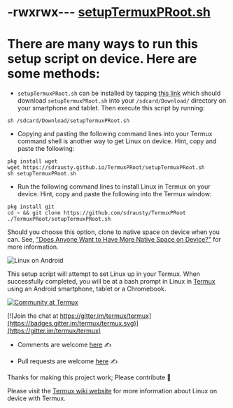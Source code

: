 # -rwxrwx--- [setupTermuxPRoot.sh](https://raw.githubusercontent.com/sdrausty/TermuxPRoot/master/setupTermuxPRoot.sh)

# There are many ways to run this setup script on device. Here are some methods:

* `setupTermuxPRoot.sh` can be installed by tapping [this link](https://sdrausty.github.io/TermuxPRoot/setupTermuxPRoot.sh) which should download `setupTermuxPRoot.sh` into your `/sdcard/Download/` directory on your smartphone and tablet.  Then execute this script by running:

```
sh /sdcard/Download/setupTermuxPRoot.sh

```  

* Copying and pasting the following command lines into your Termux command shell is another way to get Linux on device. Hint, copy and paste the following:

```
pkg install wget
wget https://sdrausty.github.io/TermuxPRoot/setupTermuxPRoot.sh
sh setupTermuxPRoot.sh

```

* Run the following command lines to install Linux in Termux on your device. Hint, copy and paste the following into the Termux window: 

```
pkg install git
cd ~ && git clone https://github.com/sdrausty/TermuxPRoot
./TermuxPRoot/setupTermuxPRoot.sh

```
  Should you choose this option, clone to native space on device when you can. See, ["Does Anyone Want to Have More Native Space on Device?"](https://github.com/termux/termux-packages/issues/1176) for more information. 

![Linux on Android](https://s1.postimg.org/1aeg5aatvj/Screenshot_2017-10-18-06-09-29-831_com.termux.png)

This setup script will attempt to set Linux up in your Termux.  When successfully completed, you will be at a bash prompt in Linux in [Termux](https://wiki.termux.com/) using an Android smartphone, tablet or a Chromebook.

[![Community at Termux](https://termux.com/favicon.ico)](https://wiki.termux.com/wiki/Community)

[![Join the chat at https://gitter.im/termux/termux](https://badges.gitter.im/termux/termux.svg)](https://gitter.im/termux/termux)

* Comments are welcome [here](https://github.com/sdrausty/TermuxPRoot/issues) ✍

* Pull requests are welcome [here](https://github.com/sdrausty/TermuxPRoot/pulls) ✍

Thanks for making this project work; Please contribute 🔆 

Please visit the [Termux wiki website](https://wiki.termux.com/) for more information about Linux on device with Termux.
